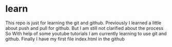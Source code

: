# learn
This repo is just for learning the git and github.
Previously I learned a little about push and pull for github. But I am still not clarified about the process
So With help of some youtube tutorials I am currently learning to use git and github. 
Finally I have my first file index.html in the github
